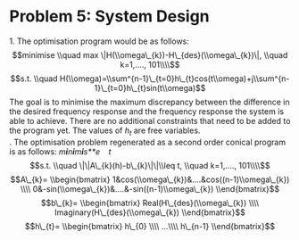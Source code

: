 Problem 5: System Design
========================

1\. The optimisation program would be as follows:
$$minimise \\quad max \|H(\\omega\_{k})-H\_{des}(\\omega\_{k})\|, \\quad k=1,...., 101\\\\$$
$$s.t. \\quad H(\\omega)=\\sum^{n-1}\_{t=0}h\_{t}cos(t\\omega)+j\\sum^{n-1}\_{t=0}h\_{t}sin(t\\omega)$$
The goal is to minimise the maximum discrepancy between the difference
in the desired frequency response and the frequency response the system
is able to achieve. There are no additional constraints that need to be
added to the program yet. The values of *h*<sub>*t*</sub> are free
variables.  
. The optimisation problem regenerated as a second order conical program
is as follows:
*m**i**n**i**m**i**s**e*  *t*
$$s.t. \\quad \|\|A\_{k}(h)-b\_{k}\|\|\\leq t, \\quad k=1,...., 101\\\\$$
$$A\_{k}=
\\begin{bmatrix}
1&cos(\\omega\_{k})&....&cos((n-1)\\omega\_{k}) \\\\
0&-sin(\\omega\_{k})&....&-sin((n-1)\\omega\_{k})
\\end{bmatrix}$$
$$b\_{k}=
\\begin{bmatrix}
Real(H\_{des}(\\omega\_{k}) \\\\
Imaginary(H\_{des}(\\omega\_{k}) 
\\end{bmatrix}$$
$$h\_{t}=
\\begin{bmatrix}
h\_{0} \\\\
...\\\\
h\_{n-1}
\\end{bmatrix}$$
